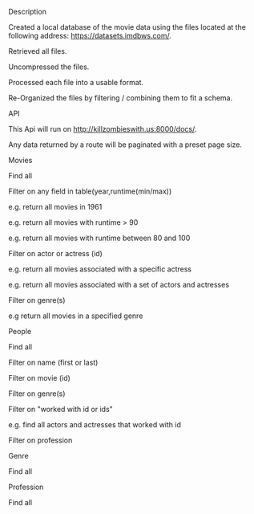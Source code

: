 
Description

Created a local database of the movie data using the files located at the following address: https://datasets.imdbws.com/.

Retrieved all files.

Uncompressed the files.

Processed each file into a usable format.

Re-Organized the files by filtering / combining them to fit a schema.


API

This Api will run on http://killzombieswith.us:8000/docs/.

Any data returned by a route will be paginated with a preset page size.

Movies

Find all

Filter on any field in table(year,runtime(min/max))

e.g. return all movies in 1961

e.g. return all movies with runtime > 90

e.g. return all movies with runtime between 80 and 100

Filter on actor or actress (id)

e.g. return all movies associated with a specific actress

e.g. return all movies associated with a set of actors and actresses

Filter on genre(s)

e.g return all movies in a specified genre

People

Find all

Filter on name (first or last)

Filter on movie (id)

Filter on genre(s)

Filter on "worked with id or ids"

e.g. find all actors and actresses that worked with id

Filter on profession

Genre

Find all

Profession

Find all

